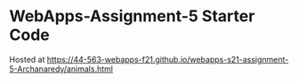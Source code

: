 # WebApps-Assignment-5 Starter Code
Hosted at https://44-563-webapps-f21.github.io/webapps-s21-assignment-5-Archanaredy/animals.html